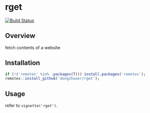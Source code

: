 # rget
[![Build Status](https://travis-ci.com/dongzhuoer/rget.svg?branch=master)](https://travis-ci.com/dongzhuoer/rget)

## Overview

fetch contents of a website


## Installation

```r
if (!('remotes' %in% .packages(T))) install.packages('remotes');
remotes::install_github('dongzhuoer/rget');
```

## Usage

refer to `vignette('rget')`.
